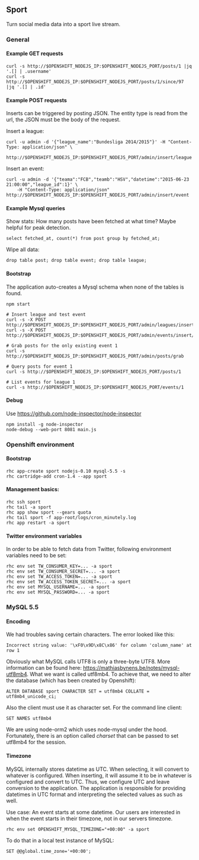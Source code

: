 ## Sport

Turn social media data into a sport live stream.

### General

#### Example GET requests

	curl -s http://$OPENSHIFT_NODEJS_IP:$OPENSHIFT_NODEJS_PORT/posts/1 |jq '.[] | .username'
	curl -s http://$OPENSHIFT_NODEJS_IP:$OPENSHIFT_NODEJS_PORT/posts/1/since/97 |jq '.[] | .id'

#### Example POST requests

Inserts can be triggered by posting JSON. The entity type is read from the url, the JSON must be the body of the request.

Insert a league:

	curl -u admin -d '{"league_name":"Bundesliga 2014/2015"}' -H "Content-Type: application/json" \
		http://$OPENSHIFT_NODEJS_IP:$OPENSHIFT_NODEJS_PORT/admin/insert/league

Insert an event:

	curl -u admin -d '{"teama":"FCB","teamb":"HSV","datetime":"2015-06-23 21:00:00","league_id":1}' \
		-H "Content-Type: application/json" http://$OPENSHIFT_NODEJS_IP:$OPENSHIFT_NODEJS_PORT/admin/insert/event

#### Example Mysql queries

Show stats: How many posts have been fetched at what time? Maybe helpful for peak detection.

	select fetched_at, count(*) from post group by fetched_at;

Wipe all data:

	drop table post; drop table event; drop table league;

#### Bootstrap

The application auto-creates a Mysql schema when none of the tables is found.
	
	npm start
	
	# Insert league and test event
	curl -s -X POST http://$OPENSHIFT_NODEJS_IP:$OPENSHIFT_NODEJS_PORT/admin/leagues/insert/Frauen%20WM%202015
	curl -s -X POST http://$OPENSHIFT_NODEJS_IP:$OPENSHIFT_NODEJS_PORT/admin/events/insert/1/SLO/ENG
	
	# Grab posts for the only existing event 1
	curl -s http://$OPENSHIFT_NODEJS_IP:$OPENSHIFT_NODEJS_PORT/admin/posts/grab
	
	# Query posts for event 1
	curl -s http://$OPENSHIFT_NODEJS_IP:$OPENSHIFT_NODEJS_PORT/posts/1
	
	# List events for league 1
	curl -s http://$OPENSHIFT_NODEJS_IP:$OPENSHIFT_NODEJS_PORT/events/1

#### Debug

Use https://github.com/node-inspector/node-inspector

	npm install -g node-inspector
	node-debug --web-port 8081 main.js

### Openshift environment

#### Bootstrap

	rhc app-create sport nodejs-0.10 mysql-5.5 -s
	rhc cartridge-add cron-1.4 --app sport

#### Management basics:

	rhc ssh sport
	rhc tail -a sport
	rhc app show sport --gears quota
	rhc tail sport -f app-root/logs/cron_minutely.log
	rhc app restart -a sport

#### Twitter environment variables

In order to be able to fetch data from Twitter, following environment variables need to be set:

	rhc env set TW_CONSUMER_KEY=... -a sport
	rhc env set TW_CONSUMER_SECRET=... -a sport
	rhc env set TW_ACCESS_TOKEN=... -a sport
	rhc env set TW_ACCESS_TOKEN_SECRET=... -a sport
	rhc env set MYSQL_USERNAME=... -a sport
	rhc env set MYSQL_PASSWORD=... -a sport

### MySQL 5.5


#### Encoding

We had troubles saving certain characters. The error looked like this:

	Incorrect string value: '\xF0\x9D\x8C\x86' for column 'column_name' at row 1

Obviously what MySQL calls UTF8 is only a three-byte UTF8. More information can be found here:
https://mathiasbynens.be/notes/mysql-utf8mb4.
What we want is called utf8mb4. To achieve that, we need to alter the database (which has been created by Openshift):

	ALTER DATABASE sport CHARACTER SET = utf8mb4 COLLATE = utf8mb4_unicode_ci;

Also the client must use it as character set. For the command line client:

	SET NAMES utf8mb4

We are using node-orm2 which uses node-mysql under the hood. Fortunately, there is an option called _charset_  that can be passed to set utf8mb4 for the session.

#### Timezone

MySQL internally stores datetime as UTC. When selecting, it will convert to whatever is configured. When inserting, it will assume it to be in whatever is configured and convert to UTC. Thus, we configure UTC and leave conversion to the application. The application is responsible for providing datetimes in UTC format and interpreting the selected values as such as well.

Use case: An event starts at some datetime. Our users are interested in when the event starts in their timezone, not in our servers timezone.

	rhc env set OPENSHIFT_MYSQL_TIMEZONE="+00:00" -a sport

To do that in a local test instance of MySQL:

	SET @@global.time_zone='+00:00';
